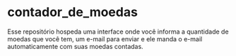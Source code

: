 # contador_de_moedas
Esse repositório hospeda uma interface onde você informa a quantidade de moedas que você tem, um e-mail para enviar e ele manda o e-mail automaticamente com suas moedas contadas.
